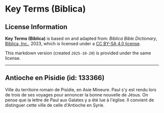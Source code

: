 # Key Terms (Biblica)

## License Information

**Key Terms (Biblica)** is based on and adapted from: _Biblica Bible Dictionary_, [Biblica, Inc.](https://www.biblica.com/), 2023, which is licensed under a [CC BY-SA 4.0 license](https://creativecommons.org/licenses/by-sa/4.0/legalcode.en).

This markdown version (created `2025-10-20`) is provided under the same license.



--------------------------------

## Antioche en Pisidie (id: 133366)

Ville du territoire romain de Pisidie, en Asie Mineure. Paul s'y est rendu lors de trois de ses voyages pour annoncer la bonne nouvelle de Jésus. On pense que la lettre de Paul aux Galates y a été lue à l'église. Il convient de distinguer cette ville de celle d'Antioche en Syrie.


